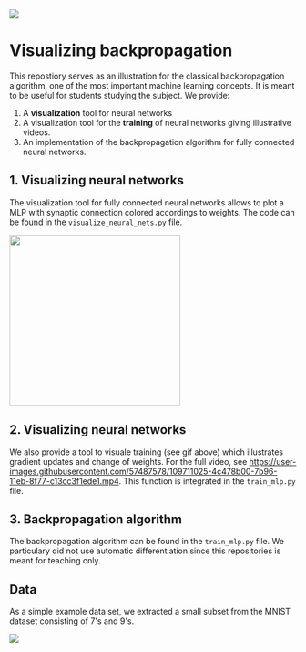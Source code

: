 <img src="https://github.com/PeterHolderrieth/backpropagation/blob/master/videos/final_file.gif">

# Visualizing backpropagation

This repostiory serves as an illustration for the classical backpropagation algorithm, 
one of the most important machine learning concepts. It is meant to be useful for students studying the subject. 
We provide:

1. A **visualization** tool for neural networks 
2. A visualization tool for the **training** of neural networks giving illustrative videos.
3. An implementation of the backpropagation algorithm for fully connected neural networks.


## 1. Visualizing neural networks

The visualization tool for fully connected neural networks allows to plot a MLP with synaptic connection colored accordings to weights. 
The code can be found in the ```visualize_neural_nets.py``` file.

<img src="https://github.com/PeterHolderrieth/backpropagation/blob/master/plots/illustrate_visualization.png" width="300" height="300">

## 2. Visualizing neural networks

We also provide a tool to visuale training (see gif above) which illustrates gradient updates 
and change of weights. For the full video, see https://user-images.githubusercontent.com/57487578/109711025-4c478b00-7b96-11eb-8f77-c13cc3f1ede1.mp4.
This function is integrated in the ```train_mlp.py``` file.

## 3. Backpropagation algorithm

The backpropagation algorithm can be found in the ```train_mlp.py``` file. We particulary did not use automatic differentiation
since this repositories is meant for teaching only.

## Data 

As a simple example data set, we extracted a small subset from the MNIST dataset consisting of 7's and 9's.

<img src="https://github.com/PeterHolderrieth/backpropagation/blob/master/plots/illustrate_7_9_mnist.png">




